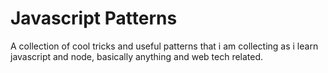 # Javascript Patterns

A collection of cool tricks and useful patterns that i am collecting as i learn javascript and node, basically anything and web tech related.
